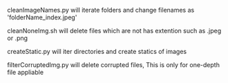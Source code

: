 cleanImageNames.py will iterate folders and change filenames as 'folderName_index.jpeg'

cleanNoneImg.sh will delete files which are not has extention such as .jpeg or .png

createStatic.py will iter directories and create statics of images

filterCorruptedImg.py will delete corrupted files, This is only for one-depth file appliable




